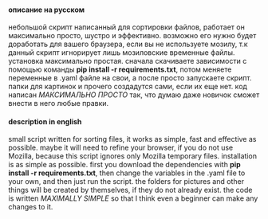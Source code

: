 
#### описание на русском
небольшой скрипт написанный для сортировки файлов, работает он максимально просто, шустро и эффективно. возможно его нужно будет доработать для вашего браузера, если вы не используете мозилу, т.к данный скрипт игнорирует лишь мозиловские временные файлы. установка максимально простая. сначала скачиваете зависимости с помощью команды **pip install -r requirements.txt**, потом меняете переменные в .yaml файле на свои, а после просто запускаете скрипт. папки для картинок и прочего создадутся сами, если их еще нет. код написан *МАКСИМАЛЬНО ПРОСТО* так, что думаю даже новичок сможет внести в него любые правки.



#### description in english
small script written for sorting files, it works as simple, fast and effective as possible. maybe it will need to refine your browser, if you do not use Mozilla, because this script ignores only Mozilla temporary files. installation is as simple as possible. first you download the dependencies with **pip install -r requirements.txt**, then change the variables in the .yaml file to your own, and then just run the script. the folders for pictures and other things will be created by themselves, if they do not already exist. the code is written *MAXIMALLY SIMPLE* so that I think even a beginner can make any changes to it.
 

 
